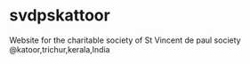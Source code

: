 # svdpskattoor
Website for the charitable society of St Vincent de paul society @katoor,trichur,kerala,India
